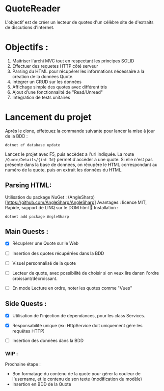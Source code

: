 # QuoteReader

L'objectif est de créer un lecteur de quotes d'un célèbre site de d'extraits de discutions d'internet.

# Objectifs : 
1. Maitriser l'archi MVC tout en respectant les principes SOLID
2. Effectuer des requetes HTTP côté serveur
3. Parsing du HTML pour récupérer les informations nécessaire a la création de la données Quote. 
4. Intégrer un CRUD sur les données
5. Affichage simple des quotes avec différent tris
6. Ajout d'une fonctionnalité de "Read/Unread"
7. Intégration de tests unitaires

# Lancement du projet
Après le clone, effetcuez la commande suivante pour lancer la mise à jour de la BDD : 
```shell
dotnet ef database update
```

Lancez le projet avec F5, puis accèdez a l'url indiquée.
La route `/Quote/Details/{int Id}` permet d'accèder a une quote.
Si elle n'est pas présente dans la base de données, on récupère le HTML correspondant au numéro de la quote, puis on extrait les données du HTML.


## Parsing HTML:
Utilisation du package NuGet : (AngleSharp)[https://github.com/AngleSharp/AngleSharp] 
Avantages : licence MIT, Rapide, support de LINQ sur le DOM html 🤯
 Installation : 
 ```shell
 dotnet add package AngleSharp
 ```

 ## Main Quests : 
  - [x] Récupérer une Quote sur le Web
  - [ ] Insertion des quotes récupérées dans la BDD
  - [ ] Visuel personnalisé de la quote
  - [ ] Lecteur de quote, avec possibilité de choisir si on veux lire dansn l'ordre croissant/décroissant.
  - [ ] En mode Lecture en ordre, noter les quotes comme "Vues"
  

 ## Side Quests :   
 - [x] Utilisation de l'injection de dépendances, pour les class Services.
 - [x] Responsabilité unique (ex: HttpService doit uniquement gére les requêtes HTTP)
 - [ ] Insertion des données dans la BDD


### WIP : 
Prochaine étape : 
- Bon formatage du contenu de la quote pour gérer la couleur de l'username, et le contenu de son texte (modification du modèle)
- Insertion en BDD de la Quote